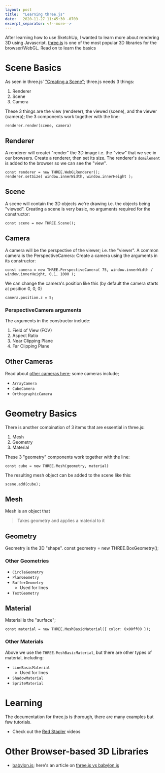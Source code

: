 ```yaml
---
layout: post
title:  "Learning three.js"
date:   2020-11-27 11:45:30 -0700
excerpt_separator: <!--more-->
---
```


After learning how to use SketchUp, I wanted to learn more about rendering 3D using Javascript. [three.js](https://threejs.org/docs/index.html#manual/en/introduction/Creating-a-scene) is one of the most popular 3D libraries for the browser/WebGL. Read on to learn the basics

<!--more-->

# Scene Basics

As seen in three.js' ["Creating a Scene"](https://threejs.org/docs/index.html#manual/en/introduction/Creating-a-scene);  three.js needs 3 things:
 1. Renderer
 2. Scene
 3. Camera

These 3 things are the view (renderer), the viewed (scene), and the viewer (camera); the 3 components work together with the line: 

    renderer.render(scene, camera)


## Renderer
A renderer will create/ "render" the 3D image i.e. the "view" that we see in our browsers. Create a renderer, then set its size. The renderer's `domElement` is added to the browser so we can see the "view".

    const renderer = new THREE.WebGLRenderer();
    renderer.setSize( window.innerWidth, window.innerHeight );

## Scene
A scene will contain the 3D objects we're drawing i.e. the objects being "viewed". Creating a scene is very basic, no arguments required for the constructor:

    const scene = new THREE.Scene();

## Camera
A camera will be the perspective of the viewer; i.e. the "viewer". A common camera is the PerspectiveCamera: Create a camera using the arguments in its constructor:

    const camera = new THREE.PerspectiveCamera( 75, window.innerWidth / window.innerHeight, 0.1, 1000 );

We can change the camera's position like this (by default the camera starts at position 0, 0, 0)

    camera.position.z = 5;

### PerspectiveCamera arguments 
The arguments in the constructor include:
  1. Field of View (FOV) 
  2. Aspect Ratio
  3. Near Clipping Plane
  4. Far Clipping Plane

## Other Cameras
Read about [other cameras here](https://threejs.org/docs/#api/en/cameras/Camera); some cameras include;

 - `ArrayCamera`
 - `CubeCamera`
 - `OrthographicCamera`


# Geometry Basics
There is another combination of 3 items that are essential in three.js:

 1. Mesh
 2. Geometry
 3. Material


These 3 "geometry" components work together with the line: 

    const cube = new THREE.Mesh(geometry, material)

The resulting mesh object can be added to the scene like this: 

    scene.add(cube);

## Mesh
Mesh is an object that
 > Takes geometry and applies a material to it

## Geometry
Geometry is the 3D "shape".
    const geometry = new THREE.BoxGeometry();

### Other Geometries

 - `CircleGeometry`
 - `PlanGeometry`
 - `BufferGeometry`
   - Used for lines
 - `TextGeometry`


## Material
Material is the "surface";

    const material = new THREE.MeshBasicMaterial({ color: 0x00ff00 });


### Other Materials
Above we use the `THREE.MeshBasicMaterial`, but there are other types of material, including:
 - `LineBasicMaterial`
   - Used for lines
 - `ShadowMaterial`
 - `SpriteMaterial`


# Learning
The documentation for three.js is thorough, there are many examples but few tutorials.

 - Check out the [Red Stapler](https://www.youtube.com/watch?v=cp-H_6VODko&feature=emb_logo) videos

# Other Browser-based 3D Libraries
 - [babylon.js](https://www.babylonjs.com/); here's an article on [three.js vs babylon.js](https://medium.com/javascript-in-plain-english/webgl-frameworks-three-js-vs-babylon-js-36975d915694)
